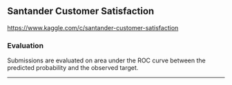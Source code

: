 <h2>Santander Customer Satisfaction</h2>

https://www.kaggle.com/c/santander-customer-satisfaction

<h3>Evaluation</h3>

Submissions are evaluated on area under the ROC curve between the predicted probability and the observed target.
***
